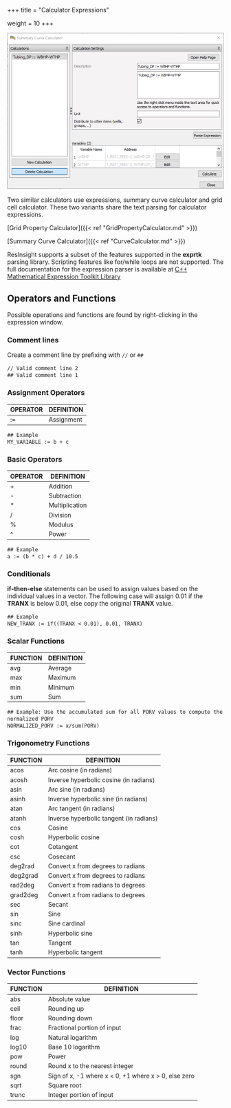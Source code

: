 +++
title = "Calculator Expressions"

weight = 10
+++

![](/images/calculated-data/calculator-text-expression.png)


Two similar calculators use expressions, summary curve calculator and grid cell calculator. These two variants share the text parsing for calculator expressions.

[Grid Property Calculator]({{< ref "GridPropertyCalculator.md" >}})

[Summary Curve Calculator]({{< ref "CurveCalculator.md" >}})

ResInsight supports a subset of the features supported in the **exprtk**  parsing library. Scripting features like for/while loops are not supported. The full documentation for the expression parser is available at [C++ Mathematical Expression Toolkit Library](https://github.com/ArashPartow/exprtk)

## Operators and Functions
Possible operations and functions are found by right-clicking in the expression window. 

### Comment lines

Create a  comment line by prefixing with `//` or `##`

```
// Valid comment line 2
## Valid comment line 1
```


### Assignment Operators

| OPERATOR | DEFINITION            |
|----------|-----------------------|
|  :=      | Assignment            |

```
## Example
MY_VARIABLE := b + c
```

### Basic Operators

| OPERATOR | DEFINITION      |
|----------|-----------------|
|  +       | Addition        |
|  -       | Subtraction     |
|  *       | Multiplication  |
|  /       | Division        |
|  %       | Modulus         |
|  ^       | Power           |

```
## Example
a := (b * c) + d / 10.5
```

### Conditionals

**if-then-else** statements can be used to assign values based on the individual values in a vector. The following case will assign 0.01 if the **TRANX** is below 0.01, else copy the original **TRANX** value.

```
## Example
NEW_TRANX := if((TRANX < 0.01), 0.01, TRANX)
```

### Scalar Functions

| FUNCTION | DEFINITION  |
|----------|-------------|
| avg      | Average     |
| max      | Maximum     |
| min      | Minimum     |
| sum      | Sum         |

```
## Example: Use the accumulated sum for all PORV values to compute the normalized PORV
NORMALIZED_PORV := x/sum(PORV)
```

### Trigonometry Functions

| FUNCTION | DEFINITION                              |
|----------|-----------------------------------------|
| acos     | Arc cosine (in radians)                 |
| acosh    | Inverse hyperbolic cosine (in radians)  |
| asin     | Arc sine (in radians)                   |
| asinh    | Inverse hyperbolic sine (in radians)    |
| atan     | Arc tangent (in radians)                |
| atanh    | Inverse hyperbolic tangent (in radians) |
| cos      | Cosine                                  |
| cosh     | Hyperbolic cosine                       |
| cot      | Cotangent                               |
| csc      | Cosecant                                |
| deg2rad  | Convert x from degrees to radians       |
| deg2grad | Convert x from degrees to radians       |
| rad2deg  | Convert x from radians to degrees       |
| grad2deg | Convert x from radians to degrees       |
| sec      | Secant                                  |
| sin      | Sine                                    |
| sinc     | Sine cardinal                           |
| sinh     | Hyperbolic sine                         |
| tan      | Tangent                                 |
| tanh     | Hyperbolic tangent                      |

### Vector Functions

| FUNCTION | DEFINITION                                              |
|----------|---------------------------------------------------------|
| abs      | Absolute value                                          |
| ceil     | Rounding up                                             |
| floor    | Rounding down                                           |
| frac     | Fractional portion of input                             |
| log      | Natural logarithm                                       |
| log10    | Base 10 logarithm                                       |
| pow      | Power                                                   |
| round    | Round x to the nearest integer                          |
| sgn      | Sign of x, -1 where x < 0, +1 where x > 0, else zero    |
| sqrt     | Square root                                             |
| trunc    | Integer portion of input                                |

